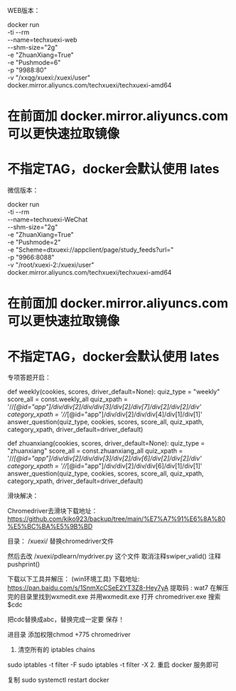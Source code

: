 WEB版本：

docker run \
  -ti --rm \
  --name=techxuexi-web \
  --shm-size="2g" \
  -e "ZhuanXiang=True" \
  -e "Pushmode=6" \
  -p "9988:80" \
  -v "/xxqg/xuexi:/xuexi/user" \
  docker.mirror.aliyuncs.com/techxuexi/techxuexi-amd64
  
  # 在前面加 docker.mirror.aliyuncs.com 可以更快速拉取镜像
  # 不指定TAG，docker会默认使用 lates


微信版本：

docker run \
  -ti --rm \
  --name=techxuexi-WeChat \
  --shm-size="2g" \
  -e "ZhuanXiang=True" \
  -e "Pushmode=2" \
-e "Scheme=dtxuexi://appclient/page/study_feeds?url=" \
  -p "9966:8088" \
  -v "/root/xuexi-2:/xuexi/user" \
  docker.mirror.aliyuncs.com/techxuexi/techxuexi-amd64
  
  # 在前面加 docker.mirror.aliyuncs.com 可以更快速拉取镜像
  # 不指定TAG，docker会默认使用 lates




专项答题开启：

def weekly(cookies, scores, driver_default=None):
    quiz_type = "weekly"
    score_all = const.weekly_all
    quiz_xpath = '//*[@id="app"]/div/div[2]/div/div[3]/div[2]/div[7]/div[2]/div[2]/div' 
    category_xpath = '//*[@id="app"]/div/div[2]/div/div[4]/div[1]/div[1]'
    answer_question(quiz_type, cookies, scores, score_all,
                    quiz_xpath, category_xpath, driver_default=driver_default)


def zhuanxiang(cookies, scores, driver_default=None):
    quiz_type = "zhuanxiang"
    score_all = const.zhuanxiang_all
    quiz_xpath = '//*[@id="app"]/div/div[2]/div/div[3]/div[2]/div[6]/div[2]/div[2]/div'
    category_xpath = '//*[@id="app"]/div/div[2]/div/div[6]/div[1]/div[1]'
    answer_question(quiz_type, cookies, scores, score_all,
                    quiz_xpath, category_xpath, driver_default=driver_default)

滑块解决：

Chromedriver去滑块下载地址：
https://github.com/kiko923/backup/tree/main/%E7%A7%91%E6%8A%80%E5%BC%BA%E5%9B%BD

目录： /xuexi/  替换chromedriver文件

然后去改 /xuexi/pdlearn/mydriver.py 这个文件
取消注释swiper_valid()
注释pushprint()


下载以下工具并解压：
(win环境工具) 下载地址: https://pan.baidu.com/s/1SnmXcCSeE2YT3Z8-Hey7yA 提取码 : wat7
在解压完的目录里找到wxmedit.exe 并用wxmedit.exe 打开 chromedriver.exe
搜索$cdc

把cdc替换成abc，替换完成一定要 保存！


进目录 添加权限chmod +775 chromedriver





1. 清空所有的 iptables chains

sudo iptables -t filter -F
sudo iptables -t filter -X
2. 重启 docker 服务即可

复制
sudo systemctl restart docker
